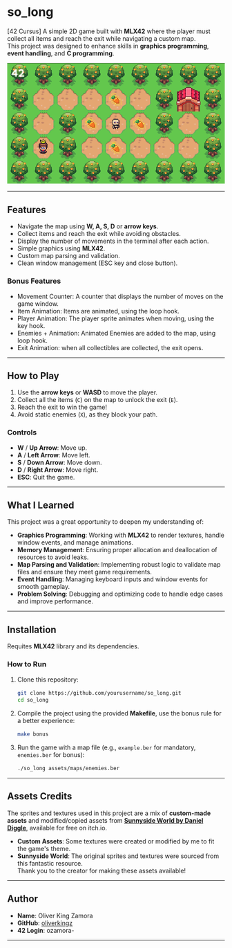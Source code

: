 # so_long  
[42 Cursus] A simple 2D game built with **MLX42** where the player must collect all items and reach the exit while navigating a custom map.  
This project was designed to enhance skills in **graphics programming**, **event handling**, and **C programming**.

![Ejemplo del juego](assets/images/so_long.png)

---

## Features  
- Navigate the map using **W, A, S, D** or **arrow keys**.  
- Collect items and reach the exit while avoiding obstacles.  
- Display the number of movements in the terminal after each action.  
- Simple graphics using **MLX42**.  
- Custom map parsing and validation.  
- Clean window management (ESC key and close button).  

### Bonus Features
- Movement Counter: A counter that displays the number of moves on the game window.
- Item Animation: Items are animated, using the loop hook.
- Player Animation: The player sprite animates when moving, using the key hook.
- Enemies + Animation: Animated Enemies are added to the map, using loop hook. 
- Exit Animation: when all collectibles are collected, the exit opens. 

---

## How to Play

1. Use the **arrow keys** or **WASD** to move the player.
2. Collect all the items (`C`) on the map to unlock the exit (`E`).
3. Reach the exit to win the game!
4. Avoid static enemies (`X`), as they block your path.

### Controls

- **W** / **Up Arrow**: Move up.
- **A** / **Left Arrow**: Move left.
- **S** / **Down Arrow**: Move down.
- **D** / **Right Arrow**: Move right.
- **ESC**: Quit the game.

---

## What I Learned  
This project was a great opportunity to deepen my understanding of:  
- **Graphics Programming**: Working with **MLX42** to render textures, handle window events, and manage animations.  
- **Memory Management**: Ensuring proper allocation and deallocation of resources to avoid leaks.  
- **Map Parsing and Validation**: Implementing robust logic to validate map files and ensure they meet game requirements.  
- **Event Handling**: Managing keyboard inputs and window events for smooth gameplay.  
- **Problem Solving**: Debugging and optimizing code to handle edge cases and improve performance.  

---

## Installation  
Requites **MLX42** library and its dependencies.  

### How to Run  
1. Clone this repository:  
   ```bash  
   git clone https://github.com/yourusername/so_long.git  
   cd so_long  
   ```  

2. Compile the project using the provided **Makefile**, use the bonus rule for a better experience:  
   ```bash  
   make bonus
   ```  

3. Run the game with a map file (e.g., `example.ber` for mandatory, `enemies.ber` for bonus):  
   ```bash  
   ./so_long assets/maps/enemies.ber
   ```  

---

## Assets Credits  
The sprites and textures used in this project are a mix of **custom-made assets** and modified/copied assets from **[Sunnyside World by Daniel Diggle](https://danieldiggle.itch.io/sunnyside)**, available for free on itch.io.  
- **Custom Assets**: Some textures were created or modified by me to fit the game's theme.  
- **Sunnyside World**: The original sprites and textures were sourced from this fantastic resource.  
Thank you to the creator for making these assets available!  

---

## Author

- **Name**: Oliver King Zamora
- **GitHub**: [oliverkingz](https://github.com/oliverkingz)
- **42 Login**: ozamora-

--- 
